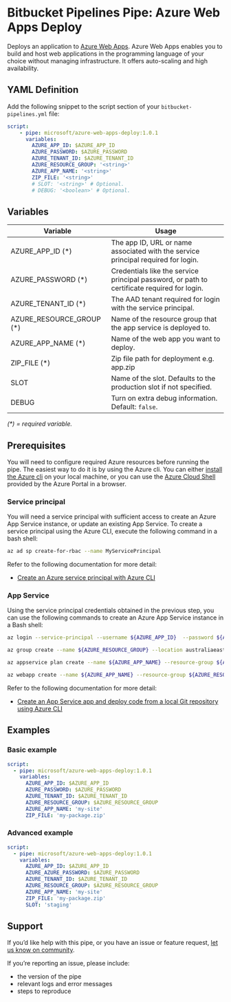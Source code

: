 # Bitbucket Pipelines Pipe: Azure Web Apps Deploy

Deploys an application to [Azure Web Apps](https://azure.microsoft.com/en-gb/services/app-service/web). Azure Web Apps enables you to build and host web applications in the programming language of your choice without managing infrastructure. It offers auto-scaling and high availability.

## YAML Definition

Add the following snippet to the script section of your `bitbucket-pipelines.yml` file:

```yaml
script:
    - pipe: microsoft/azure-web-apps-deploy:1.0.1
      variables:
        AZURE_APP_ID: $AZURE_APP_ID
        AZURE_PASSWORD: $AZURE_PASSWORD
        AZURE_TENANT_ID: $AZURE_TENANT_ID
        AZURE_RESOURCE_GROUP: '<string>'
        AZURE_APP_NAME: '<string>'
        ZIP_FILE: '<string>'
        # SLOT: '<string>' # Optional.
        # DEBUG: '<boolean>' # Optional.
```

## Variables

| Variable              | Usage                                                       |
| ------------------------ | ----------------------------------------------------------- |
| AZURE_APP_ID (*)         | The app ID, URL or name associated with the service principal required for login. |
| AZURE_PASSWORD (*)       | Credentials like the service principal password, or path to certificate required for login. |
| AZURE_TENANT_ID  (*)     | The AAD tenant required for login with the service principal. |
| AZURE_RESOURCE_GROUP (*) | Name of the resource group that the app service is deployed to.  |
| AZURE_APP_NAME (*)       | Name of the web app you want to deploy. |
| ZIP_FILE (*)             | Zip file path for deployment e.g. app.zip |
| SLOT                     | Name of the slot. Defaults to the production slot if not specified. |
| DEBUG                    | Turn on extra debug information. Default: `false`. |

_(*) = required variable._

## Prerequisites

You will need to configure required Azure resources before running the pipe. The easiest way to do it is by using the Azure cli. You can either [install the Azure cli](https://docs.microsoft.com/en-us/cli/azure/install-azure-cli?view=azure-cli-latest) on your local machine, or you can use the [Azure Cloud Shell](https://docs.microsoft.com/en-us/azure/cloud-shell/overview) provided by the Azure Portal in a browser.

### Service principal

You will need a service principal with sufficient access to create an Azure App Service instance, or update an existing App Service. To create a service principal using the Azure CLI, execute the following command in a bash shell:

```sh
az ad sp create-for-rbac --name MyServicePrincipal
```

Refer to the following documentation for more detail:

* [Create an Azure service principal with Azure CLI](https://docs.microsoft.com/en-us/cli/azure/create-an-azure-service-principal-azure-cli)

### App Service

Using the service principal credentials obtained in the previous step, you can use the following commands to create an Azure App Service instance in a Bash shell:

```bash
az login --service-principal --username ${AZURE_APP_ID}  --password ${AZURE_PASSWORD} --tenant ${AZURE_TENANT_ID}

az group create --name ${AZURE_RESOURCE_GROUP} --location australiaeast

az appservice plan create --name ${AZURE_APP_NAME} --resource-group ${AZURE_RESOURCE_GROUP} --sku FREE

az webapp create --name ${AZURE_APP_NAME} --resource-group ${AZURE_RESOURCE_GROUP} --plan $AZURE_APP_NAME
```

Refer to the following documentation for more detail:

* [Create an App Service app and deploy code from a local Git repository using Azure CLI](https://docs.microsoft.com/en-us/azure/app-service/scripts/cli-deploy-local-git)

## Examples

### Basic example

```yaml
script:
  - pipe: microsoft/azure-web-apps-deploy:1.0.1
    variables:
      AZURE_APP_ID: $AZURE_APP_ID
      AZURE_PASSWORD: $AZURE_PASSWORD
      AZURE_TENANT_ID: $AZURE_TENANT_ID
      AZURE_RESOURCE_GROUP: $AZURE_RESOURCE_GROUP
      AZURE_APP_NAME: 'my-site'
      ZIP_FILE: 'my-package.zip'
```

### Advanced example

```yaml
script:
  - pipe: microsoft/azure-web-apps-deploy:1.0.1
    variables:
      AZURE_APP_ID: $AZURE_APP_ID
      AZURE_AZURE_PASSWORD: $AZURE_PASSWORD
      AZURE_TENANT_ID: $AZURE_TENANT_ID
      AZURE_RESOURCE_GROUP: $AZURE_RESOURCE_GROUP
      AZURE_APP_NAME: 'my-site'
      ZIP_FILE: 'my-package.zip'
      SLOT: 'staging'
```

## Support

If you’d like help with this pipe, or you have an issue or feature request, [let us know on community][community].

If you’re reporting an issue, please include:

* the version of the pipe
* relevant logs and error messages
* steps to reproduce

[community]: https://community.atlassian.com/t5/forums/postpage/choose-node/true/interaction-style/qanda?add-tags=bitbucket-pipelines,pipes,azure

